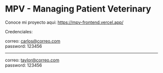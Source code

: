 # MPV - Managing Patient Veterinary

Conoce mi proyecto aqui: https://mpv-frontend.vercel.app/

Credenciales:

correo: carlos@correo.com  
password: 123456

---

correo: taylor@correo.com  
password: 123456
